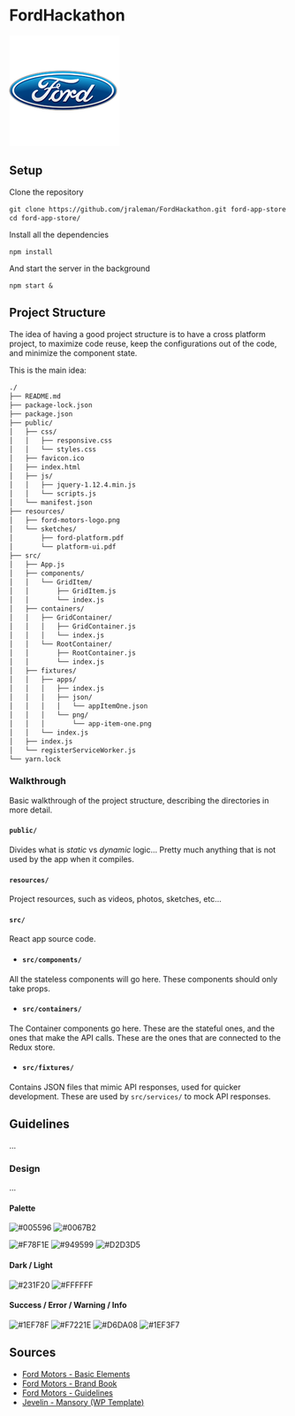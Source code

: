 # FordHackathon

![ford-motors-logo](resources/ford-motors-logo.png)

## Setup

Clone the repository

```
git clone https://github.com/jraleman/FordHackathon.git ford-app-store
cd ford-app-store/
```

Install all the dependencies

```
npm install
```

And start the server in the background

```
npm start &
```

## Project Structure

The idea of having a good project structure is to have a cross platform
project, to maximize code reuse, keep the configurations out of the code,
and minimize the component state.

This is the main idea:

```
./
├── README.md
├── package-lock.json
├── package.json
├── public/
│   ├── css/
│   │   ├── responsive.css
│   │   └── styles.css
│   ├── favicon.ico
│   ├── index.html
│   ├── js/
│   │   ├── jquery-1.12.4.min.js
│   │   └── scripts.js
│   └── manifest.json
├── resources/
│   ├── ford-motors-logo.png
│   └── sketches/
│       ├── ford-platform.pdf
│       └── platform-ui.pdf
├── src/
│   ├── App.js
│   ├── components/
│   │   └── GridItem/
│   │       ├── GridItem.js
│   │       └── index.js
│   ├── containers/
│   │   ├── GridContainer/
│   │   │   ├── GridContainer.js
│   │   │   └── index.js
│   │   └── RootContainer/
│   │       ├── RootContainer.js
│   │       └── index.js
│   ├── fixtures/
│   │   ├── apps/
│   │   │   ├── index.js
│   │   │   ├── json/
│   │   │   │   └── appItemOne.json
│   │   │   └── png/
│   │   │       └── app-item-one.png
│   │   └── index.js
│   ├── index.js
│   └── registerServiceWorker.js
└── yarn.lock
```

### Walkthrough

Basic walkthrough of the project structure, describing the directories
in more detail.

#### `public/`

Divides what is *static* vs *dynamic* logic...
Pretty much anything that is not used by the app when it compiles.

#### `resources/`

Project resources, such as videos, photos, sketches, etc...

#### `src/`

React app source code.

- #### `src/components/`

All the stateless components will go here.
These components should only take props.

- #### `src/containers/`

The Container components go here.
These are the stateful ones, and the ones that make the API calls.
These are the ones that are connected to the Redux store.

- #### `src/fixtures/`

Contains JSON files that mimic API responses, used for quicker development.
These are used by `src/services/` to mock API responses.

## Guidelines

...

### Design

...

#### Palette

![#005596](http://via.placeholder.com/150/005596/ffffff?text=005596)
![#0067B2](http://via.placeholder.com/150/0067B2/ffffff?text=0067B2)

![#F78F1E](http://via.placeholder.com/150/F78F1E/ffffff?text=F78F1E)
![#949599](http://via.placeholder.com/150/949599/ffffff?text=949599)
![#D2D3D5](http://via.placeholder.com/150/D2D3D5/000000?text=D2D3D5)

#### Dark / Light

![#231F20](http://via.placeholder.com/150/231F20/ffffff?text=231F20)
![#FFFFFF](http://via.placeholder.com/150/FFFFFF/000000?text=FFFFFF)

#### Success / Error / Warning / Info

![#1EF78F](http://via.placeholder.com/150/1ef78f/000000?text=1EF78F)
![#F7221E](http://via.placeholder.com/150/f7221e/000000?text=F7221E)
![#D6DA08](http://via.placeholder.com/150/d6da08/000000?text=D6DA08)
![#1EF3F7](http://via.placeholder.com/150/1ef3f7/000000?text=1EF3F7)

## Sources

- [Ford Motors - Basic Elements](http://www.lookandstyle.ford.com/cs/BlobServer?blobtable=MungoBlobs&blobcol=urldata&blobheadervalue1=attachment%3Bfilename%3D%22BasicElements_Aug_09a.pdf%22&blobheadervalue2=abinary%3Bcharset%3DUTF-8&blobheadername1=Content-Disposition&blobheadername2=MDT-Type&blobheader=application%2Fpdf&blobwhere=1214346775318&blobkey=id)
- [Ford Motors - Brand Book](https://issuu.com/willzanette/docs/brandbook_ford)
- [Ford Motors - Guidelines](https://logoblink.com/ford-guidelines-brand-book-pdf/)
- [Jevelin - Mansory (WP Template)](https://jevelin.shufflehound.com/portfolio1/masonry-side-header/)
